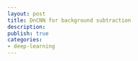 ```yaml
---
layout: post
title: DnCNN for background subtraction
description: 
publish: true
categories: 
- deep-learning
---
```


